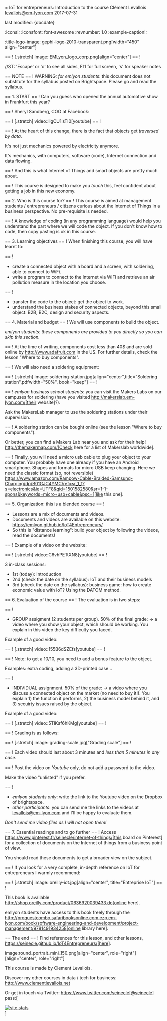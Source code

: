 = IoT for entrepreneurs: Introduction to the course
Clément Levallois <levallois@em-lyon.com>
2017-07-31

last modified: {docdate}

:icons!:
:iconsfont:   font-awesome
:revnumber: 1.0
:example-caption!:

:title-logo-image: gephi-logo-2010-transparent.png[width="450" align="center"]

== !
[.stretch]
image::EMLyon_logo_corp.png[align="center"]
== !


//ST: 'Escape' or 'o' to see all sides, F11 for full screen, 's' for speaker notes

== NOTE
== !
WARNING: *for emlyon students*: this document does not substitute for the syllabus posted on Brightspace. Please go and read the syllabus.

== 1. START
== !
Can you guess who opened the annual automotive show in Frankfurt this year?


== !
Sheryl Sandberg, COO at Facebook:


== !
[.stretch]
video::llgCU1lsTI0[youtube]
== !



== !
At the heart of this change, there is the fact that objects get *traversed by data*.

It's not just mechanics powered by electricity anymore.

It's mechanics, with computers, software (code), Internet connection and data flowing.


== !
And this is what Internet of Things and smart objects are pretty much about.


== !
This course is designed to make you *touch* this, feel confident about getting a job in this new economy.


== 2. Who is this course for?
== !
This course is aimed at management students / entrepreneurs / citizens curious about the Internet of Things in a business perspective.
No pre-requisite is needed.


== !
A knowledge of coding (in any programming language) would help you understand the part where we will code the object.
If you don't know how to code, then copy pasting is ok in this course.


== 3. Learning objectives
== !
When finishing this course, you will have learnt to:


== !
- create a connected object with a board and a screen, with soldering, able to connect to WiFi.
- write a program to connect to the Internet via WiFi and retrieve an air pollution measure in the location you choose.


== !
- transfer the code to the object: get the object to work.
- understand the business stakes of connected objects, beyond this small object: B2B, B2C, design and security aspects.

== 4. Material and budget
== !
We will use components to build the object.

*emlyon students: these components are provided to you directly so you can skip this section.*


== !
At the time of writing, components cost less than 40$ and are sold online by http://www.adafruit.com in the US.
For further details, check the lesson "Where to buy components".


== !
We will also need a soldering equipment:

== !
[.stretch]
image::soldering-station.jpg[align="center",title="Soldering station",pdfwidth="50%", book="keep"]
== !



== !
*emlyon business school students*: you can visit the Makers Labs on our campuses for soldering (have you visited http://makerslab.em-lyon.com/[their website]?).

Ask the MakersLab manager to use the soldering stations under their supervision.


== !
A soldering station can be bought online (see the lesson "Where to buy components").

Or better, you can find a Makers Lab near you and ask for their help! http://themakermap.com/[Check here for a list of Makerslab worldwide].


== !
Finally, you will need a micro usb cable to plug your object to your computer. You probably have one already if you have an Android smartphone. Shapes and formats for micro USB keep changing. Here we need the classic format (so, not reversible) https://www.amazon.com/Rampow-Cable-Braided-Samsung-Charging/dp/B01GJC4YMC/ref=sr_1_1?s=electronics&ie=UTF8&qid=1501582580&sr=1-1-spons&keywords=micro+usb+cable&psc=1[like this one].

== 5. Organization: this is a blended course
== !
- Lessons are a mix of documents and videos.
- Documents and videos are available on this website: https://emlyon.github.io/IoT4Entrepreneurs/
- So this is "distance learning": build your object by following the videos, read the documents!


== !
Example of a video on the website:


== !
[.stretch]
video::C6vhPETtXN8[youtube]
== !


3 in-class sessions:
- 1st (today): Introduction
- 2nd (check the date on the syllabus): IoT and their business models
- 3rd (check the date on the syllabus): business game: how to create economic value with IoT? Using the DATOM method.

== 6. Evaluation of the course
== !
The evaluation is in two steps:


== !
- GROUP assigment (2 students per group). 50% of the final grade:
-> a video where you show your object, which should be working.
You explain in this video the key difficulty you faced.

Example of a good video:


== !
[.stretch]
video::155B6dSZEfs[youtube]
== !



== !
Note: to get a 10/10, you need to add a bonus feature to the object.

Examples: extra coding, adding a 3D-printed case...


== !
- INDIVIDUAL assignment. 50% of the grade:
-> a video where you discuss a connected object on the market (no need to buy it!). You explain 1) the function it performs, 2) the business model behind it, and 3) secuirty issues raised by the object.

Example of a good video:

== !
[.stretch]
video::5TIKaf6hKMg[youtube]
== !



== !
Grading is as follows:

== !
[.stretch]
image::grading-scale.jpg["Grading scale"]
== !




== !
Each video should last about 3 minutes and *less than 5 minutes in any case*.



== !
Post the video on *Youtube* only, do not add a password to the video.

Make the video "unlisted" if you prefer.


== !
- *emlyon students only*: write the link to the Youtube video on the Dropbox of brightspace.
- *other participants*: you can send me the links to the videos at levallois@em-lyon.com and I'll be happy to evaluate them.

*Don't send me video files as I will not open them!*


== 7. Essential readings and to go further
== !
Access https://www.pinterest.fr/seinecle/internet-of-things/[this board on Pinterest] for a collection of documents on the Internet of things from a business point of view.

You should read these documents to get a broader view on the subject.


== !
If you look for a very complete, in-depth reference on IoT for entrepreneurs I warmly recommend:

== !
[.stretch]
image::oreilly-iot.jpg[align="center", title="Entreprise IoT"]
== !


This book is available http://shop.oreilly.com/product/0636920039433.do[online here].

emlyon students have access to this book freely through the http://proquestcombo.safaribooksonline.com.ezp.em-lyon.com/book/software-engineering-and-development/project-management/9781491934258[online library here].

== The end
== !
Find references for this lesson, and other lessons, https://seinecle.github.io/IoT4Entrepreneurs/[here].

image:round_portrait_mini_150.png[align="center", role="right"][align="center", role="right"]

This course is made by Clement Levallois.

Discover my other courses in data / tech for business: http://www.clementlevallois.net

Or get in touch via Twitter: https://www.twitter.com/seinecle[@seinecle]
pass:[    <!-- Start of StatCounter Code for Default Guide -->
    <script type="text/javascript">
        var sc_project = 11410058;
        var sc_invisible = 1;
        var sc_security = "11410058";
        var scJsHost = (("https:" == document.location.protocol) ?
            "https://secure." : "http://www.");
        document.write("<sc" + "ript type='text/javascript' src='" +
            scJsHost +
            "statcounter.com/counter/counter.js'></" + "script>");
    </script>
    <noscript><div class="statcounter"><a title="site stats"
    href="http://statcounter.com/" target="_blank"><img
    class="statcounter"
    src="//c.statcounter.com/11410058/0/11410058/1/" alt="site
    stats"></a></div></noscript>
    <!-- End of StatCounter Code for Default Guide -->]
